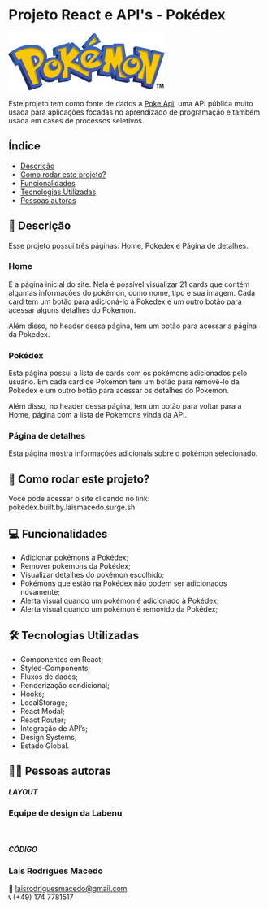 # Projeto React e API's - Pokédex

![logo-pokemon](./src/assets/logo-pokemon.png)

Este projeto tem como fonte de dados a [Poke Api](https://pokeapi.co/), uma API pública muito usada para aplicações focadas no aprendizado de programação e também usada em cases de processos seletivos.

## Índice
- <a href="#descricao">Descrição</a>
- <a href="#como-rodar-este-projeto">Como rodar este projeto?</a>
- <a href="#funcionalidades">Funcionalidades</a>
- <a href="#tecnologias-utilizadas">Tecnologias Utilizadas</a>
- <a href="#pessoas-autoras">Pessoas autoras</a>

## 📝 Descrição
Esse projeto possui três páginas: Home, Pokedex e Página de detalhes.

### Home
É a página inicial do site. Nela é possível visualizar 21 cards que contém algumas informações do pokémon, como nome, tipo e sua imagem. Cada card tem um botão para adicioná-lo à Pokedex e um outro botão para acessar alguns detalhes do Pokemon. 

Além disso, no header dessa página, tem um botão para acessar a página da Pokedex.

### Pokédex
Esta página possui a lista de cards com os pokémons adicionados pelo usuário. Em cada card de Pokemon tem um botão para removê-lo da Pokedex e um outro botão para acessar os detalhes do Pokemon. 

Além disso, no header dessa página, tem um botão para voltar para a Home, página com a lista de Pokemons vinda da API.


### Página de detalhes
Esta página mostra informações adicionais sobre o pokémon selecionado.

## 📌 Como rodar este projeto?
Você pode acessar o site clicando no link:
pokedex.built.by.laismacedo.surge.sh


## 💻 Funcionalidades
- Adicionar pokémons à Pokédex;
- Remover pokémons da Pokédex;
- Visualizar detalhes do pokémon escolhido;
- Pokémons que estão na Pokédex não podem ser adicionados novamente;
- Alerta visual quando um pokémon é adicionado à Pokédex;
- Alerta visual quando um pokémon é removido da Pokédex;

## 🛠 Tecnologias Utilizadas

- Componentes em React;
- Styled-Components; 
- Fluxos de dados; 
- Renderização condicional;
- Hooks;
- LocalStorage; 
- React Modal;
- React Router;
- Integração de API’s;
- Design Systems;
- Estado Global.

## 👩‍💻 Pessoas autoras


##### LAYOUT
### Equipe de design da Labenu
<br/>

##### CÓDIGO 
### Laís Rodrigues Macedo 
📧 laisrodriguesmacedo@gmail.com <br/>
📞 (+49) 174 7781517




